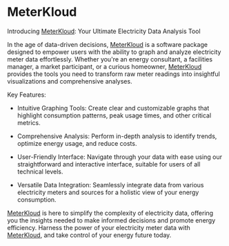# MeterKloud

Introducing [MeterKloud](https://MeterKloud.com): Your Ultimate Electricity Data Analysis Tool

In the age of data-driven decisions, [MeterKloud](https://MeterKloud.com) is a software package designed to empower users with the ability to graph and analyze electricity meter data effortlessly. Whether you're an energy consultant, a facilities manager, a market participant, or a curious homeowner, [MeterKloud](https://MeterKloud.com) provides the tools you need to transform raw meter readings into insightful visualizations and comprehensive analyses.

Key Features:

- Intuitive Graphing Tools: Create clear and customizable graphs that highlight consumption patterns, peak usage times, and other critical metrics.
  
- Comprehensive Analysis: Perform in-depth analysis to identify trends, optimize energy usage, and reduce costs.
  
- User-Friendly Interface: Navigate through your data with ease using our straightforward and interactive interface, suitable for users of all technical levels.
  
- Versatile Data Integration: Seamlessly integrate data from various electricity meters and sources for a holistic view of your energy consumption.
  
[MeterKloud](https://MeterKloud.com) is here to simplify the complexity of electricity data, offering you the insights needed to make informed decisions and promote energy efficiency. Harness the power of your electricity meter data with [MeterKloud](https://MeterKloud.com), and take control of your energy future today.
